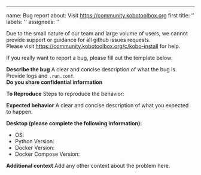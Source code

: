 ---
name: Bug report
about: Visit https://community.kobotoolbox.org first
title: ''
labels: ''
assignees: ''

Due to the small nature of our team and large volume of users, we cannot provide support or
 guidance for all github issues requests.  
Please visit https://community.kobotoolbox.org/c/kobo-install for help.


If you really want to report a bug, please fill out the template below:

**Describe the bug**
A clear and concise description of what the bug is.  
Provide logs and `.run.conf`.  
**Do you share confidential information**


**To Reproduce**
Steps to reproduce the behavior:

**Expected behavior**
A clear and concise description of what you expected to happen.


**Desktop (please complete the following information):**
 - OS:  
 - Python Version: 
 - Docker Version: 
 - Docker Compose Version:
 
**Additional context**
Add any other context about the problem here.
